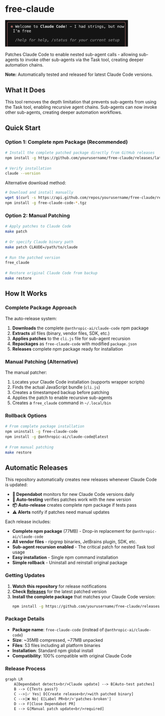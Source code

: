 # free-claude

<img src="res/msg.png" alt="free-claude message" width="400">

Patches Claude Code to enable nested sub-agent calls - allowing sub-agents to invoke other sub-agents via the Task tool, creating deeper automation chains.

**Note:** Automatically tested and released for latest Claude Code versions.

## What It Does

This tool removes the depth limitation that prevents sub-agents from using the Task tool, enabling recursive agent chains. Sub-agents can now invoke other sub-agents, creating deeper automation workflows.

## Quick Start

### Option 1: Complete npm Package (Recommended)

```bash
# Install the complete patched package directly from GitHub releases
npm install -g https://github.com/yourusername/free-claude/releases/latest/download/free-claude-code-*.tgz

# Verify installation
claude --version
```

Alternative download method:
```bash
# Download and install manually
wget $(curl -s https://api.github.com/repos/yourusername/free-claude/releases/latest | grep "browser_download_url.*free-claude-code.*\.tgz" | cut -d '"' -f 4)
npm install -g free-claude-code-*.tgz
```

### Option 2: Manual Patching

```bash
# Apply patches to Claude Code
make patch

# Or specify Claude binary path
make patch CLAUDE=/path/to/claude

# Run the patched version
free_claude

# Restore original Claude Code from backup
make restore
```

## How It Works

### Complete Package Approach
The auto-release system:
1. **Downloads** the complete `@anthropic-ai/claude-code` npm package
2. **Extracts** all files (binary, vendor files, SDK, etc.)
3. **Applies patches** to the `cli.js` file for sub-agent recursion
4. **Repackages** as `free-claude-code` with modified `package.json`
5. **Releases** complete npm package ready for installation

### Manual Patching (Alternative)
The manual patcher:
1. Locates your Claude Code installation (supports wrapper scripts)
2. Finds the actual JavaScript bundle (`cli.js`)
3. Creates a timestamped backup before patching
4. Applies the patch to enable recursive sub-agents
5. Creates a `free_claude` command in `~/.local/bin`

### Rollback Options
```bash
# From complete package installation
npm uninstall -g free-claude-code
npm install -g @anthropic-ai/claude-code@latest

# From manual patching
make restore
```

## Automatic Releases

This repository automatically creates new releases whenever Claude Code is updated:

- **🤖 Dependabot** monitors for new Claude Code versions daily
- **🧪 Auto-testing** verifies patches work with the new version  
- **📦 Auto-release** creates complete npm package if tests pass
- **⚠️ Alerts** notify if patches need manual updates

Each release includes:
- **Complete npm package** (77MB) - Drop-in replacement for `@anthropic-ai/claude-code`
- **All vendor files** - ripgrep binaries, JetBrains plugin, SDK, etc.
- **Sub-agent recursion enabled** - The critical patch for nested Task tool usage
- **Easy installation** - Single npm command installation
- **Simple rollback** - Uninstall and reinstall original package

### Getting Updates

1. **Watch this repository** for release notifications
2. **Check [Releases](../../releases)** for the latest patched version
3. **Install the complete package** that matches your Claude Code version:
   ```bash
   npm install -g https://github.com/yourusername/free-claude/releases/download/vX.Y.Z/free-claude-code-X.Y.Z.tgz
   ```

### Package Details

- **Package name**: `free-claude-code` (instead of `@anthropic-ai/claude-code`)
- **Size**: ~35MB compressed, ~77MB unpacked  
- **Files**: 53 files including all platform binaries
- **Installation**: Standard npm global install
- **Compatibility**: 100% compatible with original Claude Code

### Release Process

```mermaid
graph LR
    A[Dependabot detects<br/>Claude update] --> B[Auto-test patches]
    B --> C{Tests pass?}
    C -->|✅ Yes| D[Create release<br/>with patched binary]
    C -->|❌ No| E[Label PR<br/>'patches-broken']
    D --> F[Close Dependabot PR]
    E --> G[Manual patch update<br/>required]
```